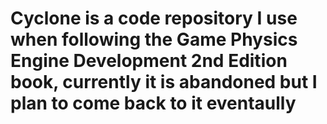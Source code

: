 # Cyclone is a code repository I use when following the Game Physics Engine Development 2nd Edition book, currently it is abandoned but I plan to come back to it eventaully
